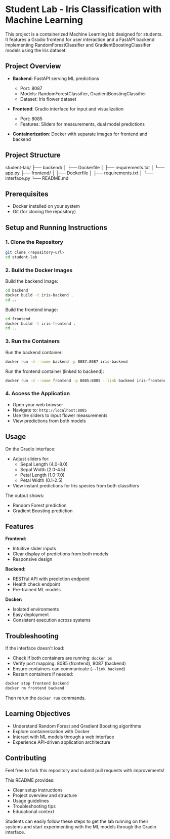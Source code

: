 
# Student Lab - Iris Classification with Machine Learning

This project is a containerized Machine Learning lab designed for students. It features a Gradio frontend for user interaction and a FastAPI backend implementing RandomForestClassifier and GradientBoostingClassifier models using the Iris dataset.

## Project Overview

- **Backend**: FastAPI serving ML predictions
    - Port: 8087
    - Models: RandomForestClassifier, GradientBoostingClassifier
    - Dataset: Iris flower dataset

- **Frontend**: Gradio interface for input and visualization
    - Port: 8085
    - Features: Sliders for measurements, dual model predictions

- **Containerization**: Docker with separate images for frontend and backend

## Project Structure


student-lab/
├── backend/
│   ├── Dockerfile
│   ├── requirements.txt
│   └── app.py
├── frontend/
│   ├── Dockerfile
│   ├── requirements.txt
│   └── interface.py
└── README.md


## Prerequisites

-   Docker installed on your system
-   Git (for cloning the repository)

## Setup and Running Instructions

### 1. Clone the Repository

```bash
git clone <repository-url>
cd student-lab
```

### 2. Build the Docker Images

Build the backend image:

```bash
cd backend
docker build -t iris-backend .
cd ..
```

Build the frontend image:

```bash
cd frontend
docker build -t iris-frontend .
cd ..
```

### 3. Run the Containers

Run the backend container:

```bash
docker run -d --name backend -p 8087:8087 iris-backend
```

Run the frontend container (linked to backend):

```bash
docker run -d --name frontend -p 8085:8085 --link backend iris-frontend
```

### 4. Access the Application

-   Open your web browser
-   Navigate to: `http://localhost:8085`
-   Use the sliders to input flower measurements
-   View predictions from both models

## Usage

On the Gradio interface:

-   Adjust sliders for:
    -   Sepal Length (4.0-8.0)
    -   Sepal Width (2.0-4.5)
    -   Petal Length (1.0-7.0)
    -   Petal Width (0.1-2.5)
-   View instant predictions for Iris species from both classifiers

The output shows:

-   Random Forest prediction
-   Gradient Boosting prediction

## Features

**Frontend:**

-   Intuitive slider inputs
-   Clear display of predictions from both models
-   Responsive design

**Backend:**

-   RESTful API with prediction endpoint
-   Health check endpoint
-   Pre-trained ML models

**Docker:**

-   Isolated environments
-   Easy deployment
-   Consistent execution across systems

## Troubleshooting

If the interface doesn't load:

-   Check if both containers are running: `docker ps`
-   Verify port mapping: 8085 (frontend), 8087 (backend)
-   Ensure containers can communicate (`--link backend`)
-   Restart containers if needed:

```bash
docker stop frontend backend
docker rm frontend backend
```

Then rerun the `docker run` commands.

## Learning Objectives

-   Understand Random Forest and Gradient Boosting algorithms
-   Explore containerization with Docker
-   Interact with ML models through a web interface
-   Experience API-driven application architecture

## Contributing

Feel free to fork this repository and submit pull requests with improvements!

This README provides:

-   Clear setup instructions
-   Project overview and structure
-   Usage guidelines
-   Troubleshooting tips
-   Educational context

Students can easily follow these steps to get the lab running on their systems and start experimenting with the ML models through the Gradio interface.
```
